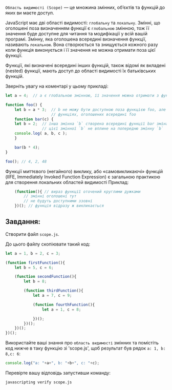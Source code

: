 `Область видимості (Scope)` — це множина змінних, об’єктів та функцій до яких ви маєте доступ.

JavaScript має дві області видимості: `глобальну` та `локальну`. Змінні, що оголошені поза визначенням функції є `глобальною` змінною, тож її значення буде доступне для читання та модифікації у всій вашій програмі. Змінну, яка оголошена всередині визначення функції, називають `локальною`. Вона створюється та знищується кожного разу коли функція виконується і її значення не можна отримати поза цієї функції.

Функції, які визначені всередині інших функцій, також відомі як вкладені (nested) функції, мають доступ до області видимості їх батьківських функцій.

Зверніть увагу на коментарі у цьому прикладі:

```js
let a = 4;	// a є глобальною змінною, її значення можна отримати з функцій нижче

function foo() {
	let b = a * 3;	// b не можу бути доступною поза функцією foo, але доступна у
					// функціях, оголошених всередині foo
	function bar(c) {
	let b = 2;  // інша змінна `b` створена всередині функції bar зміна значення
				// цієї змінної `b` не вплине на попередню змінну `b`
	console.log( a, b, c );
	}

	bar(b * 4);
}

foo(); // 4, 2, 48
```
Функції миттєвого (негайного) виклику, або «самовикликаючі» функцій (IIFE, Immediately Invoked Function Expression) є загальною практикою для створення локальних областей видимості
Приклад:
```js
	(function(){ // вираз функції оточений круглими дужками
		// змінні оголошені тут
		// не будуть доступними ззовні
	})(); // функція відразу ж викликається
```
## Завдання:

Створити файл `scope.js`.

До цього файлу скопіювати такий код:
```js
let a = 1, b = 2, c = 3;

(function firstFunction(){
	let b = 5, c = 6;

	(function secondFunction(){
		let b = 8;

		(function thirdFunction(){
			let a = 7, c = 9;

			(function fourthFunction(){
				let a = 1, c = 8;

			})();
		})();
	})();
})();
```

Використайте ваші знання про `область видимості` змінних та помістіть код нижче в таку функцію зі 'scope.js', щоб результат був рядок `a: 1, b: 8,c: 6`:
```js
console.log("a: "+a+", b: "+b+", c: "+c);
```

Перевірте вашу відповідь запустивши команду:

```bash
javascripting verify scope.js
```
